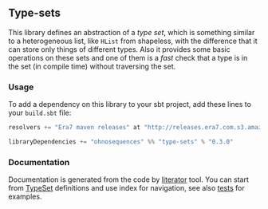 ## Type-sets

This library defines an abstraction of a _type set_, which is something similar to a heterogeneous
list, like `HList` from shapeless, with the difference that it can store only things of different
types. Also it provides some basic operations on these sets and one of them is a _fast_ check that a
type is in the set (in compile time) without traversing the set.

### Usage

To add a dependency on this library to your sbt project, add these lines to your `build.sbt` file:

```scala
resolvers += "Era7 maven releases" at "http://releases.era7.com.s3.amazonaws.com"

libraryDependencies += "ohnosequences" %% "type-sets" % "0.3.0"
```

### Documentation

Documentation is generated from the code by [literator](https://github.com/laughedelic/literator) 
tool. You can start from [TypeSet](docs/src/main/scala/TypeSet.md) definitions and use index for 
navigation, see also [tests](docs/src/test/scala/TypeSetTests.md) for examples.

